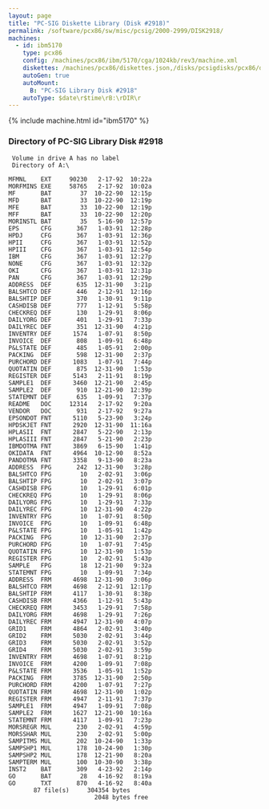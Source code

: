 ```yaml
---
layout: page
title: "PC-SIG Diskette Library (Disk #2918)"
permalink: /software/pcx86/sw/misc/pcsig/2000-2999/DISK2918/
machines:
  - id: ibm5170
    type: pcx86
    config: /machines/pcx86/ibm/5170/cga/1024kb/rev3/machine.xml
    diskettes: /machines/pcx86/diskettes.json,/disks/pcsigdisks/pcx86/diskettes.json
    autoGen: true
    autoMount:
      B: "PC-SIG Library Disk #2918"
    autoType: $date\r$time\rB:\rDIR\r
---
```


{% include machine.html id="ibm5170" %}

### Directory of PC-SIG Library Disk #2918

     Volume in drive A has no label
     Directory of A:\

    MFMNL    EXT     90230   2-17-92  10:22a
    MORFMINS EXE     58765   2-17-92  10:02a
    MF       BAT        37  10-22-90  12:15p
    MFD      BAT        33  10-22-90  12:19p
    MFE      BAT        33  10-22-90  12:19p
    MFF      BAT        33  10-22-90  12:20p
    MORINSTL BAT        35   5-16-90  12:57p
    EPS      CFG       367   1-03-91  12:28p
    HPDJ     CFG       367   1-03-91  12:36p
    HPII     CFG       367   1-03-91  12:52p
    HPIII    CFG       367   1-03-91  12:54p
    IBM      CFG       367   1-03-91  12:27p
    NONE     CFG       367   1-03-91  12:32p
    OKI      CFG       367   1-03-91  12:31p
    PAN      CFG       367   1-03-91  12:29p
    ADDRESS  DEF       635  12-31-90   3:21p
    BALSHTCO DEF       446   2-12-91  12:16p
    BALSHTIP DEF       370   1-30-91   9:11p
    CASHDISB DEF       777   1-12-91   5:58p
    CHECKREQ DEF       130   1-29-91   8:06p
    DAILYORG DEF       401   1-29-91   7:33p
    DAILYREC DEF       351  12-31-90   4:21p
    INVENTRY DEF      1574   1-07-91   8:50p
    INVOICE  DEF       808   1-09-91   6:48p
    P&LSTATE DEF       485   1-05-91   2:00p
    PACKING  DEF       598  12-31-90   2:37p
    PURCHORD DEF      1083   1-07-91   7:44p
    QUOTATIN DEF       875  12-31-90   1:53p
    REGISTER DEF      5143   2-11-91   8:19p
    SAMPLE1  DEF      3460  12-21-90   2:45p
    SAMPLE2  DEF       910  12-21-90  12:39p
    STATEMNT DEF       635   1-09-91   7:37p
    README   DOC     12314   2-17-92   9:20a
    VENDOR   DOC       931   2-17-92   9:27a
    EPSONDOT FNT      5110   5-23-90   3:24p
    HPDSKJET FNT      2920  12-31-90  11:16a
    HPLASII  FNT      2847   5-22-90   2:13p
    HPLASIII FNT      2847   5-21-90   2:23p
    IBMDOTMA FNT      3869   6-15-90   1:41p
    OKIDATA  FNT      4964  10-12-90   8:52a
    PANDOTMA FNT      3358   9-13-90   8:23a
    ADDRESS  FPG       242  12-31-90   3:28p
    BALSHTCO FPG        10   2-02-91   3:06p
    BALSHTIP FPG        10   2-02-91   3:07p
    CASHDISB FPG        10   1-29-91   6:01p
    CHECKREQ FPG        10   1-29-91   8:06p
    DAILYORG FPG        10   1-29-91   7:33p
    DAILYREC FPG        10  12-31-90   4:22p
    INVENTRY FPG        10   1-07-91   8:50p
    INVOICE  FPG        10   1-09-91   6:48p
    P&LSTATE FPG        10   1-05-91   1:42p
    PACKING  FPG        10  12-31-90   2:37p
    PURCHORD FPG        10   1-07-91   7:45p
    QUOTATIN FPG        10  12-31-90   1:53p
    REGISTER FPG        10   2-02-91   5:43p
    SAMPLE   FPG        18  12-21-90   9:32a
    STATEMNT FPG        10   1-09-91   7:34p
    ADDRESS  FRM      4698  12-31-90   3:06p
    BALSHTCO FRM      4698   2-12-91  12:17p
    BALSHTIP FRM      4117   1-30-91   8:38p
    CASHDISB FRM      4366   1-12-91   5:43p
    CHECKREQ FRM      3453   1-29-91   7:58p
    DAILYORG FRM      4698   1-29-91   7:26p
    DAILYREC FRM      4947  12-31-90   4:07p
    GRID1    FRM      4864   2-02-91   3:40p
    GRID2    FRM      5030   2-02-91   3:44p
    GRID3    FRM      5030   2-02-91   3:52p
    GRID4    FRM      5030   2-02-91   3:59p
    INVENTRY FRM      4698   1-07-91   8:21p
    INVOICE  FRM      4200   1-09-91   7:08p
    P&LSTATE FRM      3536   1-05-91   1:52p
    PACKING  FRM      3785  12-31-90   2:50p
    PURCHORD FRM      4200   1-07-91   7:27p
    QUOTATIN FRM      4698  12-31-90   1:02p
    REGISTER FRM      4947   2-11-91   7:37p
    SAMPLE1  FRM      4947   1-09-91   7:08p
    SAMPLE2  FRM      1627  12-21-90  10:16a
    STATEMNT FRM      4117   1-09-91   7:23p
    MORSREGR MUL       230   2-02-91   4:59p
    MORSSHAR MUL       230   2-02-91   5:00p
    SAMPITMS MUL       202  10-24-90   1:33p
    SAMPSHP1 MUL       178  10-24-90   1:30p
    SAMPSHP2 MUL       178  12-21-90   8:20a
    SAMPTERM MUL       100  10-30-90   3:38p
    INST2    BAT       309   4-23-92   2:14p
    GO       BAT        28   4-16-92   8:19a
    GO       TXT       870   4-16-92   8:40a
           87 file(s)     304354 bytes
                            2048 bytes free
